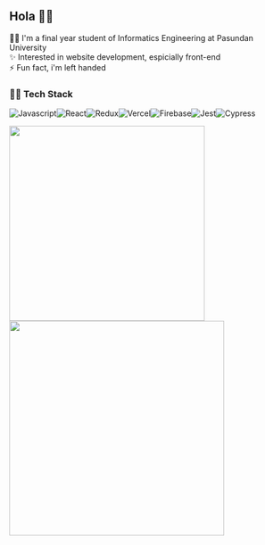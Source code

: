 ## Hola 🌊👋

🧑‍🎓 I'm a final year student of Informatics Engineering at Pasundan University<br>
✨ Interested in website development, espicially front-end<br>
⚡ Fun fact, i'm left handed<br>

### 👨‍💻 Tech Stack
![Javascript](https://img.shields.io/badge/JavaScript-F7DF1E.svg?style=for-the-badge&logo=JavaScript&logoColor=black)![React](https://img.shields.io/badge/React-61DAFB.svg?style=for-the-badge&logo=React&logoColor=black)![Redux](https://img.shields.io/badge/Redux-764ABC.svg?style=for-the-badge&logo=Redux&logoColor=white)![Vercel](https://img.shields.io/badge/Vercel-000000.svg?style=for-the-badge&logo=Vercel&logoColor=white)![Firebase](https://img.shields.io/badge/Firebase-FFCA28.svg?style=for-the-badge&logo=Firebase&logoColor=black)![Jest](https://img.shields.io/badge/Jest-C21325.svg?style=for-the-badge&logo=Jest&logoColor=white)![Cypress](https://img.shields.io/badge/Cypress-17202C.svg?style=for-the-badge&logo=Cypress&logoColor=white)

<img src="https://github-readme-stats.vercel.app/api?username=imfaditya&theme=vue-dark&hide_border=true&include_all_commits=false&count_private=false" style="width:350px"> <img src="https://github-readme-streak-stats.herokuapp.com/?user=imfaditya&theme=vue-dark&hide_border=true" style="width:385px">

